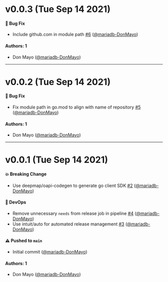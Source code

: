 # v0.0.3 (Tue Sep 14 2021)

#### 🐛 Bug Fix

- Include github.com in module path [#6](https://github.com/mariadb-corporation/skysql-api-go/pull/6) ([@mariadb-DonMayo](https://github.com/mariadb-DonMayo))

#### Authors: 1

- Don Mayo ([@mariadb-DonMayo](https://github.com/mariadb-DonMayo))

---

# v0.0.2 (Tue Sep 14 2021)

#### 🐛 Bug Fix

- Fix module path in go.mod to align with name of repository [#5](https://github.com/mariadb-corporation/skysql-api-go/pull/5) ([@mariadb-DonMayo](https://github.com/mariadb-DonMayo))

#### Authors: 1

- Don Mayo ([@mariadb-DonMayo](https://github.com/mariadb-DonMayo))

---

# v0.0.1 (Tue Sep 14 2021)

#### 💥 Breaking Change

- Use deepmap/oapi-codegen to generate go client SDK [#2](https://github.com/mariadb-corporation/skysql-api-go/pull/2) ([@mariadb-DonMayo](https://github.com/mariadb-DonMayo))

#### 🚢 DevOps

- Remove unnecessary `needs` from release job in pipeline [#4](https://github.com/mariadb-corporation/skysql-api-go/pull/4) ([@mariadb-DonMayo](https://github.com/mariadb-DonMayo))
- Use intuit/auto for automated release management [#3](https://github.com/mariadb-corporation/skysql-api-go/pull/3) ([@mariadb-DonMayo](https://github.com/mariadb-DonMayo))

#### ⚠️ Pushed to `main`

- Initial commit ([@mariadb-DonMayo](https://github.com/mariadb-DonMayo))

#### Authors: 1

- Don Mayo ([@mariadb-DonMayo](https://github.com/mariadb-DonMayo))
